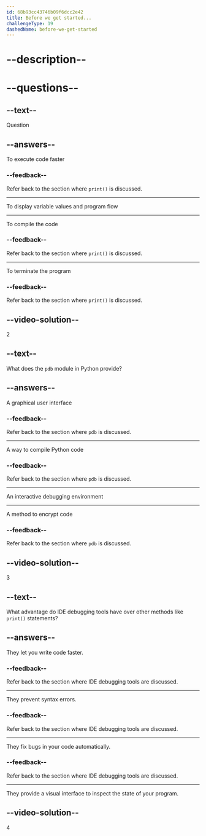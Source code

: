 ```yaml
---
id: 68b93cc43746b09f6dcc2e42
title: Before we get started...
challengeType: 19
dashedName: before-we-get-started 
---
```


# --description--


# --questions--

## --text--

Question

## --answers--

To execute code faster

### --feedback--

Refer back to the section where `print()` is discussed.

---

To display variable values and program flow

---

To compile the code

### --feedback--

Refer back to the section where `print()` is discussed.

---

To terminate the program

### --feedback--

Refer back to the section where `print()` is discussed.

## --video-solution--

2

## --text--

What does the `pdb` module in Python provide?

## --answers--

A graphical user interface

### --feedback--

Refer back to the section where `pdb` is discussed.

---

A way to compile Python code

### --feedback--

Refer back to the section where `pdb` is discussed.

---

An interactive debugging environment

---

A method to encrypt code

### --feedback--

Refer back to the section where `pdb` is discussed.

## --video-solution--

3

## --text--

 What advantage do IDE debugging tools have over other methods like `print()` statements?

## --answers--

They let you write code faster.

### --feedback--

Refer back to the section where IDE debugging tools are discussed.

---

They prevent syntax errors.

### --feedback--

Refer back to the section where IDE debugging tools are discussed.

---

They fix bugs in your code automatically.

### --feedback--

Refer back to the section where IDE debugging tools are discussed.

---

They provide a visual interface to inspect the state of your program.

## --video-solution--

4
